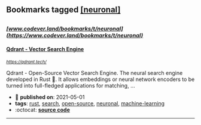 ## Bookmarks tagged [[neuronal]](https://www.codever.land/search?q=[neuronal])

_<sup><sup>[www.codever.land/bookmarks/t/neuronal](https://www.codever.land/bookmarks/t/neuronal)</sup></sup>_
---
#### [Qdrant - Vector Search Engine](https://qdrant.tech/)
_<sup>https://qdrant.tech/</sup>_

Qdrant - Open-Source Vector Search Engine. The neural search engine developed in Rust :crab:. It allows embeddings or neural network encoders to be turned into full-fledged applications for matching, ...
* :calendar: **published on**: 2021-05-01
* **tags**: [rust](../tagged/rust.md), [search](../tagged/search.md), [open-source](../tagged/open-source.md), [neuronal](../tagged/neuronal.md), [machine-learning](../tagged/machine-learning.md)
* :octocat: **[source code](https://github.com/qdrant/qdrant)**
---
